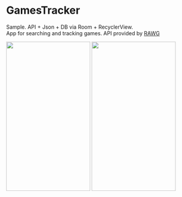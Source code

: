 # GamesTracker
Sample. API + Json + DB via Room + RecyclerView.  
App for searching and tracking games. API provided by [RAWG](https://rawg.io/) 

<img src="https://user-images.githubusercontent.com/51135284/94704754-ecc82380-0348-11eb-91ef-cbb97cd8d0a7.gif" width="225" height="400" />
<img src="https://user-images.githubusercontent.com/51135284/94704786-f5b8f500-0348-11eb-81c6-9be007f5cd47.gif" width="225" height="400" />
